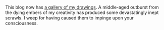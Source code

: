 <!--
.. title: Gallery of Drawings
.. slug: gallery-of-drawings
.. date: 2023-03-01 13:23:19 UTC-05:00
.. tags: media,creative,drawing
-->

This blog now has
[a gallery of my drawings](http://localhost:8000/galleries/Drawings/).
A middle-aged outburst from the dying embers of my creativity has produced some
devastatingly inept scrawls. I weep for having caused them to impinge upon your
consciousness.

<br style="clear: left" />

